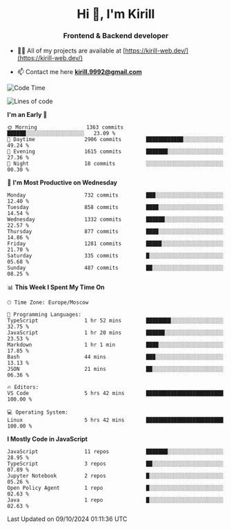 <h1 align="center">Hi 👋, I'm Kirill</h1>
<h3 align="center">Frontend & Backend developer</h3>

- 👨‍💻 All of my projects are available at [https://kirill-web.dev/](https://kirill-web.dev/)

- 📫 Contact me here **kirill.9992@gmail.com**











<!--START_SECTION:waka-->
![Code Time](http://img.shields.io/badge/Code%20Time-1%2C988%20hrs%2012%20mins-blue)

![Lines of code](https://img.shields.io/badge/From%20Hello%20World%20I%27ve%20Written-4.6%20million%20lines%20of%20code-blue)

**I'm an Early 🐤** 

```text
🌞 Morning                1363 commits        ██████░░░░░░░░░░░░░░░░░░░   23.09 % 
🌆 Daytime                2906 commits        ████████████░░░░░░░░░░░░░   49.24 % 
🌃 Evening                1615 commits        ███████░░░░░░░░░░░░░░░░░░   27.36 % 
🌙 Night                  18 commits          ░░░░░░░░░░░░░░░░░░░░░░░░░   00.30 % 
```
📅 **I'm Most Productive on Wednesday** 

```text
Monday                   732 commits         ███░░░░░░░░░░░░░░░░░░░░░░   12.40 % 
Tuesday                  858 commits         ████░░░░░░░░░░░░░░░░░░░░░   14.54 % 
Wednesday                1332 commits        ██████░░░░░░░░░░░░░░░░░░░   22.57 % 
Thursday                 877 commits         ████░░░░░░░░░░░░░░░░░░░░░   14.86 % 
Friday                   1281 commits        █████░░░░░░░░░░░░░░░░░░░░   21.70 % 
Saturday                 335 commits         █░░░░░░░░░░░░░░░░░░░░░░░░   05.68 % 
Sunday                   487 commits         ██░░░░░░░░░░░░░░░░░░░░░░░   08.25 % 
```


📊 **This Week I Spent My Time On** 

```text
🕑︎ Time Zone: Europe/Moscow

💬 Programming Languages: 
TypeScript               1 hr 52 mins        ████████░░░░░░░░░░░░░░░░░   32.75 % 
JavaScript               1 hr 20 mins        ██████░░░░░░░░░░░░░░░░░░░   23.53 % 
Markdown                 1 hr 1 min          ████░░░░░░░░░░░░░░░░░░░░░   17.85 % 
Bash                     44 mins             ███░░░░░░░░░░░░░░░░░░░░░░   13.13 % 
JSON                     21 mins             ██░░░░░░░░░░░░░░░░░░░░░░░   06.36 % 

🔥 Editors: 
VS Code                  5 hrs 42 mins       █████████████████████████   100.00 % 

💻 Operating System: 
Linux                    5 hrs 42 mins       █████████████████████████   100.00 % 
```

**I Mostly Code in JavaScript** 

```text
JavaScript               11 repos            ███████░░░░░░░░░░░░░░░░░░   28.95 % 
TypeScript               3 repos             ██░░░░░░░░░░░░░░░░░░░░░░░   07.89 % 
Jupyter Notebook         2 repos             █░░░░░░░░░░░░░░░░░░░░░░░░   05.26 % 
Open Policy Agent        1 repo              █░░░░░░░░░░░░░░░░░░░░░░░░   02.63 % 
Java                     1 repo              █░░░░░░░░░░░░░░░░░░░░░░░░   02.63 % 
```




 Last Updated on 09/10/2024 01:11:36 UTC
<!--END_SECTION:waka-->
